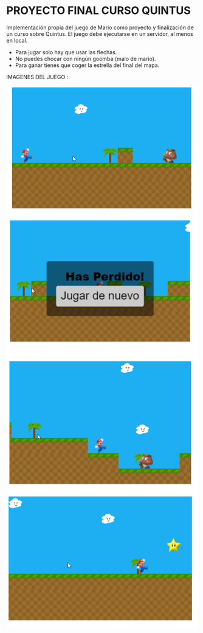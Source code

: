 # PROYECTO FINAL CURSO QUINTUS

  Implementación propia del juego de Mario como proyecto y finalización de un curso sobre
Quintus.
  El juego debe ejecutarse en un servidor, al menos en local.
  - Para jugar solo hay que usar las flechas.
  - No puedes chocar con ningún goomba (malo de mario).
  - Para ganar tienes que coger la estrella del final del mapa.

  IMAGENES DEL JUEGO :
  
  ![juego1][img1]
  ![jueg2][img2]
  ![jueg3][img3]
  ![juego4][img4]

  [img1]: /images/juego1.png
  [img2]: /images/juego2.png
  [img3]: /images/juego3.png  
  [img4]: /images/juego4.png  
